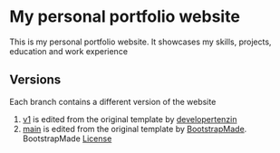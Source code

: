 # My personal portfolio website
This is my personal portfolio website. It showcases my skills, projects, education and work experience

## Versions
Each branch contains a different version of the website

1. [v1](https://github.com/TomMunyiri/personal-website/tree/v1) is edited from the original template by [developertenzin](https://github.com/developertenzin)
2. [main](https://github.com/TomMunyiri/personal-website/tree/main) is edited from the original template by [BootstrapMade](https://bootstrapmade.com/free-html-bootstrap-template-my-resume/). BootstrapMade [License](https://bootstrapmade.com/license/)


